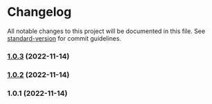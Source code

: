 # Changelog

All notable changes to this project will be documented in this file. See [standard-version](https://github.com/conventional-changelog/standard-version) for commit guidelines.

### [1.0.3](https://github.com/hsndmr/tc-kimlik-no/compare/v1.0.2...v1.0.3) (2022-11-14)

### [1.0.2](https://github.com/hsndmr/tc-kimlik-no/compare/v1.0.1...v1.0.2) (2022-11-14)

### 1.0.1 (2022-11-14)
